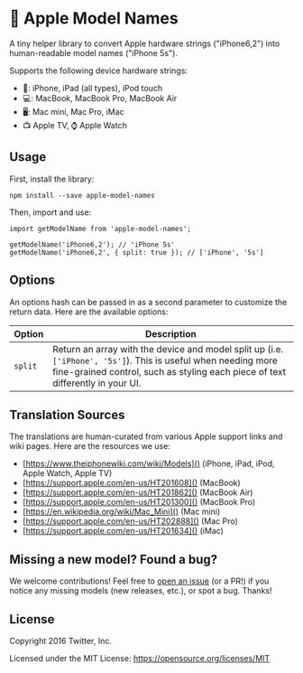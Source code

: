 #  Apple Model Names

A tiny helper library to convert Apple hardware strings ("iPhone6,2") into human-readable model names ("iPhone 5s").

Supports the following device hardware strings:

- 📱: iPhone, iPad (all types), iPod touch
- 💻: MacBook, MacBook Pro, MacBook Air
- 🖥: Mac mini, Mac Pro, iMac
- 📺 Apple TV, ⌚ Apple Watch

## Usage

First, install the library:

```
npm install --save apple-model-names
```

Then, import and use:

```
import getModelName from 'apple-model-names';

getModelName('iPhone6,2'); // 'iPhone 5s'
getModelName('iPhone6,2', { split: true }); // ['iPhone', '5s']
```

## Options

An options hash can be passed in as a second parameter to customize the return data. Here are the available options:

Option | Description
------------ | -------------
`split` | Return an array with the device and model split up (i.e. `['iPhone', '5s']`). This is useful when needing more fine-grained control, such as styling each piece of text differently in your UI.

## Translation Sources

The translations are human-curated from various Apple support links and wiki pages. Here are the resources we use:

- [https://www.theiphonewiki.com/wiki/Models]() (iPhone, iPad, iPod, Apple Watch, Apple TV)
- [https://support.apple.com/en-us/HT201608]() (MacBook)
- [https://support.apple.com/en-us/HT201862]() (MacBook Air)
- [https://support.apple.com/en-us/HT201300]() (MacBook Pro)
- [https://en.wikipedia.org/wiki/Mac_Mini]() (Mac mini)
- [https://support.apple.com/en-us/HT202888]() (Mac Pro)
- [https://support.apple.com/en-us/HT201634]() (iMac)

## Missing a new model? Found a bug?

We welcome contributions! Feel free to [open an issue](https://github.com/twitter-fabric/apple-model-names/issues/new) (or a PR!) if you notice any missing models (new releases, etc.), or spot a bug. Thanks!

## License

Copyright 2016 Twitter, Inc.

Licensed under the MIT License: https://opensource.org/licenses/MIT

